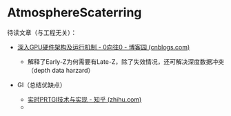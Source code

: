 # AtmosphereScaterring

待读文章（与工程无关）：

- [深入GPU硬件架构及运行机制 - 0向往0 - 博客园 (cnblogs.com)](https://www.cnblogs.com/timlly/p/11471507.html)
  - 解释了Early-Z为何需要有Late-Z，除了失效情况，还可解决深度数据冲突（depth data harzard）



- GI（总结优缺点）
  - [实时PRTGI技术与实现 - 知乎 (zhihu.com)](https://zhuanlan.zhihu.com/p/541137978)
  - 